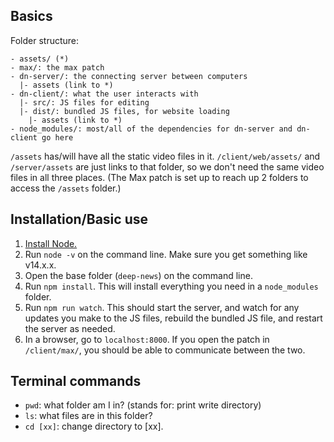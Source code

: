 ## Basics

Folder structure:

```
- assets/ (*)
- max/: the max patch
- dn-server/: the connecting server between computers
  |- assets (link to *)
- dn-client/: what the user interacts with
  |- src/: JS files for editing
  |- dist/: bundled JS files, for website loading
    |- assets (link to *)
- node_modules/: most/all of the dependencies for dn-server and dn-client go here

```

`/assets` has/will have all the static video files in it. `/client/web/assets/` and `/server/assets` are just links to that folder, so we don't need the same video files in all three places. (The Max patch is set up to reach up 2 folders to access the `/assets` folder.)

## Installation/Basic use

1. [Install Node.](https://nodejs.org/en/download/)
2. Run `node -v` on the command line. Make sure you get something like v14.x.x.
3. Open the base folder (`deep-news`) on the command line.
4. Run `npm install`. This will install everything you need in a `node_modules` folder.
5. Run `npm run watch`. This should start the server, and watch for any updates you make to the JS files, rebuild the bundled JS file, and restart the server as needed.
6. In a browser, go to `localhost:8000`. If you open the patch in `/client/max/`, you should be able to communicate between the two.

## Terminal commands

* `pwd`: what folder am I in? (stands for: print write directory)
* `ls`: what files are in this folder?
* `cd [xx]`: change directory to [xx].